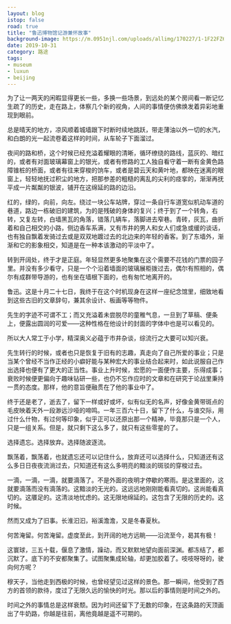 ```yaml
---
layout: blog
istop: false
road: true
title: "鲁迅博物馆记游兼怀故事"
background-image: https://m.0951njl.com/uploads/allimg/170227/1-1F22FZ621544.jpg
date: 2019-10-31
category: 路途
tags:
- museum
- luxun
- beijing
---
```


为了让一两天的闲暇显得更长一些，多换一些场景，到远处的某个房间看一断记忆生疏了的历史，走在路上，体察几个新的视角，人间的事情便仿佛焕发着异彩地重现到眼前。

总是晴天的地方，凉风顺着城墙跟下时断时续地跳跃，带走薄油以外一切的水汽，和白朗的光一起流卷着这样的时间，从车轮子下面溜过。

夜间的路和桥，这个时候已经充溢着耀眼的清晰，循环缭绕的路线，蓝灰的、暗红的，或者有对面玻璃幕窗上的银光，或者有修路的工人独自看守着一断有金黄色路障锥桩的桥面，或者有往来穿梭的饷车，或者是碧云天和黄叶地，都映在迷离的眼窗上，轻轻地抚过积尘的地方，把那参差的粗糙的离乱的尖利的痉挛的，渐渐再抚平成一片粼粼的银波，铺开在这绵延的路的边沿。

红的，绿的，向前，向左。绕过一块公车站牌，穿过一条自行车道宽似机动车道的巷道，路边一栋破旧的建筑，为的是残破的身体的复兴；终于到了一个转角，右转，又复左转，白墙黑瓦的角落，错落几辆车，落脚进去窄巷。青砖，灰瓦，曲折着和自己相交的小路，侧边香车系满，又有市井的男人和女人们或急或缓的谈话，也有独自飘着发骑过去或是双双地踱过去的北边来的年轻的香客。到了东墙外，渐渐和它的影象相交，知道是在一种本该激动的平淡中了。

转到开阔处，终于才是正庭。年轻显然更多地聚集在这个需要不花钱的门票的园子里。并没有多少看守，只是一个个沿着墙面的玻璃展柜拨过去，偶尔有照相的，偶尔有成群带导游的，也有坐在墙根下面的，也有匆忙地离开的。

鲁迅。这是十月二十七日，我终于在这个时机现身在这样一座纪念馆里，细致地看到这些古旧的文章辞句，兼其余设计、板画等等物件。

先生的字迹不可谓不工；而又充溢着未尝脱尽的童稚气息，一旦到了草稿、便条上，便露出圆润的可爱——这种性格在他设计的封面的字体中也是可以看见的。

所以大人常工于小学，精深奥义必蕴于市井杂谈，综流行之大要可以知兴衰。

先生转行的时候，或者也只是恢复于旧有的志趣，真走向了自己所爱的事业；只是当某个曾经不当作正经的小癖好能与某种宏大的事业结合起来时，如此说服自己作出选择也便有了更大的正当性。事业上升时候，宏愿的一面便作主要，乐得成事；衰败时候便更偏向于趣味钻研一些，也仍不忘作应时的文章和在研究于论战里秉持一贯的态度。那样，他的意旨便融贯在了他的事业中了。

终于还是老了，逝去了，留下一样或好或坏，似有似无的名声，好像金黄带斑点的毛皮映着天外一段渺远沙哑的啼鸣。一年三百六十日，留下了什么，与谁交际，用过什么什物，有过何等印象，似乎正可以还原出那一个精神，毕竟那只是一个人，只是一组关系。但是，就只剩下这么多了，就只有这些零星的了。

选择遗忘。选择放弃。选择随波逐流。

飘荡着，飘荡着，也就遗忘还可以记住什么，放弃还可以选择什么，只知道还有这么多日日夜夜流淌过去，只知道还有这么多明亮的黯淡的斑驳的穿梭过去。

一滴，一滴，一滴，就要滴落了。不是外面的夜明才停歇的寒雨。是这里面的，这就要滴落而没有滴落的。这黯淡的无光的。这远远地刚刚能看真切的。这尚能看真切的。这餍足的。这清淡地忧虑的。这无限地绵延的。这包含了无限的历史的。这时候。

然而又成为了旧事。长淮汩汩，裕溪澹澹，又是冬春夏秋。

何苦淹留。何苦淹留。虚度至此，到开阔的地方远眺——沿流至今，曷其有极！

这寰球，三五十载，偃息了激情，躁动，而又默默地望向面前深渊。都冻结了，都沉默了。底下的不安都聚集了。试图聚集成轮轴，却更加胶着了。吱吱呀呀的，驶向何方呢？

穆天子，当他走到西极的时候，也曾经望见过这样的景色。那一瞬间，他受到了西方的首领的款待，度过了无限久远的愉快的时光。那以后的事情则是时间之外的。

时间之外的事情总是这样衰颓。因为时间还留下了无数的印象，在这条路的天顶画出了牛奶路，你越是往前，离他竟越是遥不可期的。
